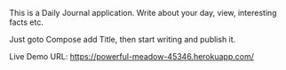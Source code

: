 This is a Daily Journal application. Write about your day, view, interesting facts etc.

Just goto Compose add Title, then start writing and publish it.

Live Demo URL: https://powerful-meadow-45346.herokuapp.com/